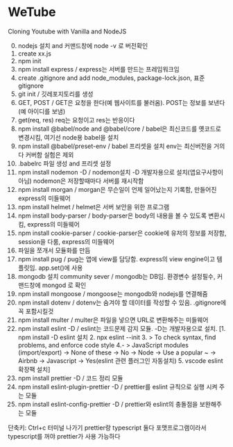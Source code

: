 # WeTube

Cloning Youtube with Vanilla and NodeJS

0. nodejs 설치 and 커맨드창에 node -v 로 버전확인
1. create xx.js
2. npm init
3. npm install express / express는 서버를 만드는 프레임워크임
4. create .gitignore and add node_modules, package-lock.json, 표준gitignore
5. git init / 깃레포지토리를 생성
6. GET, POST / GET은 요청을 한다(예 웹사이트를 불러옴). POST는 정보를 보낸다(예 아이디를 보냄)
7. get(req, res) req는 요청이고 res는 반응이다
8. npm install @babel/node and @babel/core / babel은 최신코드를 옛코드로 변경시킴, 여기선 node용 babel을 설치
9. npm install @babel/preset-env / babel 프리셋을 설치 env는 최신버전을 거의다 커버함 실험은 제외
10. .babelrc 파일 생성 and 프리셋 설정
11. npm install nodemon -D / nodemon설치 -D 개발자용으로 설치(앱요구사항이 아님) nodemon은 저장할때마다 서버를 재시작함
12. npm install morgan / morgan은 무슨일이 언제 일어났는지 기록함, 만들어진 express의 미들웨어
13. npm install helmet / helmet은 서버 보안을 위한 프로그램
14. npm install body-parser / body-parser은 body의 내용을 볼 수 있도록 변환시킴, express의 미들웨어
15. npm install cookie-parser / cookie-parser은 cookie에 유저의 정보를 저장함, session을 다룸, express의 미들웨어
16. 파일을 쪼개서 모듈화를 만듬
17. npm install pug / pug는 앱에 view를 담당함. express의 view engine이고 템플릿임. app.set()에 사용
18. mongodb 설치 community sever / mongodb는 DB임. 환경변수 설정필수, 커맨드창에 mongod 로 확인
19. npm install mongoose / mongoose는 mongodb와 nodejs를 연결해줌
20. npm install dotenv / dotenv는 숨겨야 할 데이터를 작성할 수 있음. .gitignore에 꼭 포함시킬것
21. npm install multer / multer은 파일을 넣으면 URL로 변환해주는 미들웨어
22. npm install eslint -D / eslint는 코드문제 감지 모듈. -D는 개발자용으로 설치. [1. npm install -D eslint 설치 2. npx eslint --init 3. > To check syntax, find problems, and enforce code style 4.- > JavaScript modules (import/export) -> None of these -> No -> Node -> Use a popular ~ -> Airbnb -> Javascript -> Yes(eslint 관련 플러그인 자동설치) 5. vscode eslint 확장팩 설치]
23. npm install prettier -D / 코드 정리 모듈
24. npm install eslint-plugin-prettier -D / prettier를 eslint 규칙으로 실행 시켜 주는 모듈
25. npm install eslint-config-prettier -D / prettier와 eslint의 충돌점을 보완해주는 모듈


단축키: Ctrl+c 터미널 나가기
prettier랑 typescript 둘다 포맷프로그램이라서 typescript를 꺼야 prettier가 사용 가능하다